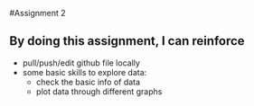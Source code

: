 #Assignment 2
## By doing this assignment, I can reinforce
  + pull/push/edit github file locally
  + some basic skills to explore data:
    * check the basic info of data
    * plot data through different graphs
  